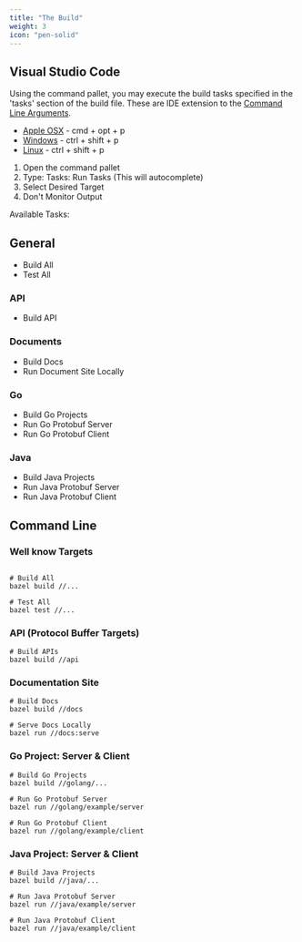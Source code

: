 ```yaml
---
title: "The Build"
weight: 3
icon: "pen-solid"
---
```


<!--
 Copyright 2022 Ryan McGuinness

 Licensed under the Apache License, Version 2.0 (the "License");
 you may not use this file except in compliance with the License.
 You may obtain a copy of the License at

     http://www.apache.org/licenses/LICENSE-2.0

 Unless required by applicable law or agreed to in writing, software
 distributed under the License is distributed on an "AS IS" BASIS,
 WITHOUT WARRANTIES OR CONDITIONS OF ANY KIND, either express or implied.
 See the License for the specific language governing permissions and
 limitations under the License.
-->

## Visual Studio Code

Using the command pallet, you may execute the build tasks specified in the 'tasks' section of the build file. These are IDE extension to the [Command Line Arguments](#command_line).

- [Apple OSX](https://code.visualstudio.com/shortcuts/keyboard-shortcuts-macos.pdf) - cmd + opt + p
- [Windows](https://code.visualstudio.com/shortcuts/keyboard-shortcuts-windows.pdf) - ctrl + shift + p
- [Linux](https://code.visualstudio.com/shortcuts/keyboard-shortcuts-linux.pdf) - ctrl + shift + p

1. Open the command pallet
2. Type: Tasks: Run Tasks (This will autocomplete)
3. Select Desired Target
4. Don't Monitor Output

Available Tasks:

## General

- Build All
- Test All

### API

- Build API

### Documents

- Build Docs
- Run Document Site Locally

### Go

- Build Go Projects
- Run Go Protobuf Server
- Run Go Protobuf Client

### Java

- Build Java Projects
- Run Java Protobuf Server
- Run Java Protobuf Client

<a name='command_line'></a>

## Command Line

### Well know Targets

```shell

# Build All
bazel build //...

# Test All
bazel test //...
```

### API (Protocol Buffer Targets)

```shell
# Build APIs
bazel build //api
```

### Documentation Site

```shell
# Build Docs
bazel build //docs

# Serve Docs Locally
bazel run //docs:serve
```

### Go Project: Server & Client

```shell
# Build Go Projects
bazel build //golang/...

# Run Go Protobuf Server
bazel run //golang/example/server

# Run Go Protobuf Client
bazel run //golang/example/client
```

### Java Project: Server & Client

```shell
# Build Java Projects
bazel build //java/...

# Run Java Protobuf Server
bazel run //java/example/server

# Run Java Protobuf Client
bazel run //java/example/client
```
